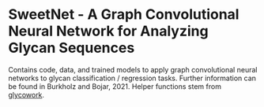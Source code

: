 # SweetNet - A Graph Convolutional Neural Network for Analyzing Glycan Sequences

Contains code, data, and trained models to apply graph convolutional neural networks to glycan classification / regression tasks. Further information can be found in Burkholz and Bojar, 2021. Helper functions stem from [glycowork](https://test.pypi.org/project/glycowork/).